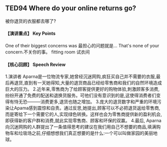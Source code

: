 

##  TED94 Where do your online returns go?
被你退货的衣服都去哪了?



#### 【演讲重点】 Key Points
One of their biggest concerns was
最担心的问题就是... That's none of your concern.不关你的事。
fitting room
试衣间



#### 【核心回顾】 Speech Review
1.演讲者 Aparna是一位物流专家,她曾经沉迷网购,疯狂买自己并不需要的衣服,最后再退货,直到有一天她得知,大量的退货商品已经给零售商和我们的自然环境造成巨大的压力。
2.近年来,零售商为了给顾客提供更好的购物体验,刺激顾客多消费,纷纷开通了免费的配送和退换货服务。可他们没有意识到的是,这使得消费者们变得有恃无恐———消费更多,退货也随之增加。
3.庞大的退货数字和严重的环境污染让Apama感到震惊和自责。通过反思,她提出,顾客可以不必把退货返给零售商,而是寄给下一个需要它的人,实现绿色转换。这样也会为零售商提供新的盈利机会,即获得新的客户群和消费,就此实现零售商、顾客和环保的双赢。
4.最后, Aparna向沉迷网购的人群提出了一条值得思考的建议在我们用自己不想要的商品,填满购物车和垃圾场之前,仔细想想我们真正想要的是什么:一个可以叫做家园的美丽地球。



